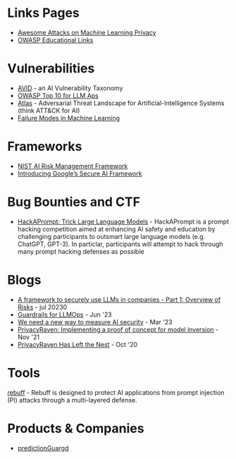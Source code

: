 # Links Pages
- [Awesome Attacks on Machine Learning Privacy](https://github.com/stratosphereips/awesome-ml-privacy-attacks)
- [OWASP Educational Links](https://owasp.org/www-project-top-10-for-large-language-model-applications/resources/)

# Vulnerabilities
- [AVID](https://avidml.org/database/) - an AI Vulnerability Taxonomy
- [OWASP Top 10 for LLM Aps](https://owasp.org/www-project-top-10-for-large-language-model-applications/)
- [Atlas](https://atlas.mitre.org/) - Adversarial Threat Landscape for Artificial-Intelligence Systems (think ATT&CK for AI)
- [Failure Modes in Machine Learning](https://learn.microsoft.com/en-us/security/engineering/failure-modes-in-machine-learning)

# Frameworks
- [NIST AI Risk Management Framework](https://nist.gov/itl/ai-risk-management-framework)
- [Introducing Google’s Secure AI Framework](https://blog.google/technology/safety-security/introducing-googles-secure-ai-framework/)


# Bug Bounties and CTF
- [HackAPrompt: Trick Large Language Models](https://www.aicrowd.com/challenges/hackaprompt-2023) - HackAPrompt is a prompt hacking competition aimed at enhancing AI safety and education by challenging participants to outsmart large language models (e.g. ChatGPT, GPT-3). In particlar, participants will attempt to hack through many prompt hacking defenses as possible

# Blogs
- [A framework to securely use LLMs in companies - Part 1: Overview of Risks](https://boringappsec.substack.com/p/edition-21-a-framework-to-securely) - jul 20230
- [Guardrails for LLMOps](https://ksankar.medium.com/part-2-chatgpt-threat-vectors-guardrails-for-llmops-dbca8e0e68d4) - Jun '23
- [We need a new way to measure AI security](https://blog.trailofbits.com/2023/03/14/ai-security-safety-audit-assurance-heidy-khlaaf-odd/) - Mar '23
- [PrivacyRaven: Implementing a proof of concept for model inversion](https://blog.trailofbits.com/2021/11/09/privacyraven-implementing-a-proof-of-concept-for-model-inversion/) - Nov '21
- [PrivacyRaven Has Left the Nest](https://blog.trailofbits.com/2020/10/08/privacyraven-has-left-the-nest/) - Oct '20
# Tools
[rebuff](https://github.com/woop/rebuff) - Rebuff is designed to protect AI applications from prompt injection (PI) attacks through a multi-layered defense.

# Products & Companies
- [predictionGuargd](https://www.predictionguard.com)
